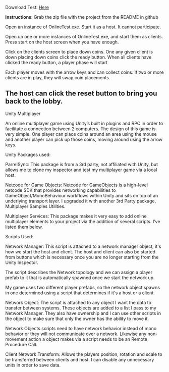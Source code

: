 Download Test:
[Here
](https://drive.google.com/file/d/1NPNEjMMc-0OYRUJH1-mfxtO8YTg4FJd8/view?usp=sharing)

**Instructions**: Grab the zip file with the project from the README in github

Open an instance of OnlineTest.exe. Start it as a host. It cannot participate.

Open up one or more instances of OnlineTest.exe, and start them as clients. Press start on the host screen when you have enough.

Click on the clients screen to place down coins. One any given client is down placing down coins click the ready button. When all clients have clicked the ready button, a player phase will start

Each player moves with the arrow keys and can collect coins. If two or more clients are in play, they will swap coin placements.

The host can click the reset button to bring you back to the lobby.
--------------------------------------------------------------------------------------------------------------------------------------------------------------------------------------------------------------------------------------------------------------------


Unity Multiplayer

An online multiplayer game using Unity’s built in plugins and RPC in order to facilitate a connection between 2 computers. The design of this game is very simple. One player can place coins around an area using the mouse and another player can pick up those coins, moving around using the arrow keys.

Unity Packages used:

ParrelSync: This package is from a 3rd party, not affiliated with Unity, but allows me to clone my inspector and test my multiplayer game via a local host. 

Netcode for Game Objects:  Netcode for GameObjects is a high-level netcode SDK that provides networking capabilities to GameObject/MonoBehaviour workflows within Unity and sits on top of an underlying transport layer. I upgraded it with another 3rd Party package, Multiplayer Samples Utilities. 

Multiplayer Services: This package makes it very easy to add online multiplayer elements to your project via the addition of several scripts. I’ve listed them below.

Scripts Used:

Network Manager: This script is attached to a network manager object, it's how we start the host and client. The host and client can also be started from buttons which is necessary once you are no longer starting from the Unity Inspector. 

The script describes the Network topology and we can assign a player prefab to it that is automatically spawned once we start the network up.

My game uses two different player prefabs, so the network object spawns in one determined using a script that determines if it's a host or a client.

Network Object: The script is attached to any object I want the data to transfer between systems. These objects are added to a list I pass to my Network Manager. They also have ownership and I can use other scripts in the object to make sure that only the owner has the ability to move it.

Network Objects scripts need to have  network behavior instead of mono behavior or they will not communicate over a network. Likewise any non-movement action a object makes via a script needs to be an Remote Procedure Call.

Client Network Transform: Allows the players position, rotation and scale to be transferred between clients and host. I can disable any unnecessary units in order to save data.






